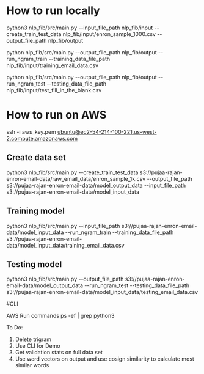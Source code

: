 # How to run locally

python3 nlp_fib/src/main.py --input_file_path nlp_fib/input --create_train_test_data nlp_fib/input/enron_sample_1000.csv --output_file_path nlp_fib/output

python nlp_fib/src/main.py  --output_file_path nlp_fib/output --run_ngram_train --training_data_file_path nlp_fib/input/training_email_data.csv 

python nlp_fib/src/main.py  --output_file_path nlp_fib/output --run_ngram_test --testing_data_file_path nlp_fib/input/test_fill_in_the_blank.csv 

# How to run on AWS

ssh -i aws_key.pem ubuntu@ec2-54-214-100-221.us-west-2.compute.amazonaws.com
## Create data set
python3 nlp_fib/src/main.py --create_train_test_data s3://pujaa-rajan-enron-email-data/raw_email_data/enron_sample_1k.csv --output_file_path s3://pujaa-rajan-enron-email-data/model_output_data --input_file_path  s3://pujaa-rajan-enron-email-data/model_input_data
## Training model
python3 nlp_fib/src/main.py  --input_file_path s3://pujaa-rajan-enron-email-data/model_input_data --run_ngram_train --training_data_file_path s3://pujaa-rajan-enron-email-data/model_input_data/training_email_data.csv
## Testing model
python3 nlp_fib/src/main.py  --output_file_path s3://pujaa-rajan-enron-email-data/model_output_data --run_ngram_test --testing_data_file_path s3://pujaa-rajan-enron-email-data/model_input_data/testing_email_data.csv 

#CLI




AWS Run commands
ps -ef | grep python3

To Do:
    
1. Delete trigram
2. Use CLI for Demo
3. Get validation stats on full data set
4. Use word vectors on output and use cosign similarity to calculate most similar words
